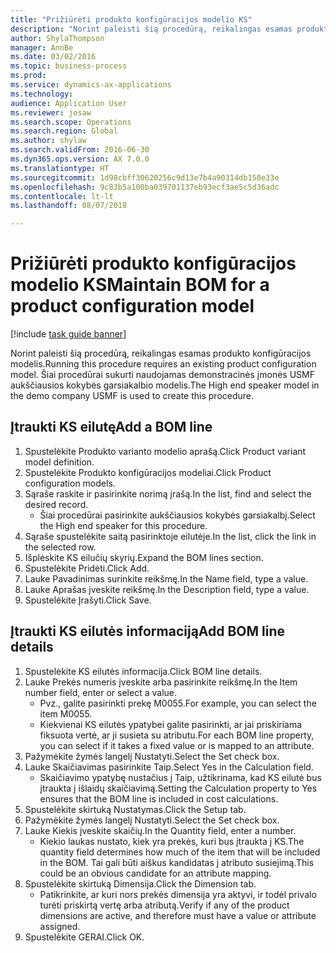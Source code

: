 ```yaml
--- 
title: "Prižiūrėti produkto konfigūracijos modelio KS"
description: "Norint paleisti šią procedūrą, reikalingas esamas produkto konfigūracijos modelis."
author: ShylaThompson
manager: AnnBe
ms.date: 03/02/2016
ms.topic: business-process
ms.prod: 
ms.service: dynamics-ax-applications
ms.technology: 
audience: Application User
ms.reviewer: josaw
ms.search.scope: Operations
ms.search.region: Global
ms.author: shylaw
ms.search.validFrom: 2016-06-30
ms.dyn365.ops.version: AX 7.0.0
ms.translationtype: HT
ms.sourcegitcommit: 1d98cbff30620256c9d13e7b4a90314db150e33e
ms.openlocfilehash: 9c83b5a100ba039701137eb93ecf3ae5c5d36adc
ms.contentlocale: lt-lt
ms.lasthandoff: 08/07/2018

---
```

# <a name="maintain-bom-for-a-product-configuration-model"></a><span data-ttu-id="13083-103">Prižiūrėti produkto konfigūracijos modelio KS</span><span class="sxs-lookup"><span data-stu-id="13083-103">Maintain BOM for a product configuration model</span></span>

[!include [task guide banner](../../includes/task-guide-banner.md)]

<span data-ttu-id="13083-104">Norint paleisti šią procedūrą, reikalingas esamas produkto konfigūracijos modelis.</span><span class="sxs-lookup"><span data-stu-id="13083-104">Running this procedure requires an existing product configuration model.</span></span> <span data-ttu-id="13083-105">Šiai procedūrai sukurti naudojamas demonstracinės įmonės USMF aukščiausios kokybės garsiakalbio modelis.</span><span class="sxs-lookup"><span data-stu-id="13083-105">The High end speaker model in the demo company USMF is used to create this procedure.</span></span>


## <a name="add-a-bom-line"></a><span data-ttu-id="13083-106">Įtraukti KS eilutę</span><span class="sxs-lookup"><span data-stu-id="13083-106">Add a BOM line</span></span>
1. <span data-ttu-id="13083-107">Spustelėkite Produkto varianto modelio aprašą.</span><span class="sxs-lookup"><span data-stu-id="13083-107">Click Product variant model definition.</span></span>
2. <span data-ttu-id="13083-108">Spustelėkite Produkto konfigūracijos modeliai.</span><span class="sxs-lookup"><span data-stu-id="13083-108">Click Product configuration models.</span></span>
3. <span data-ttu-id="13083-109">Sąraše raskite ir pasirinkite norimą įrašą.</span><span class="sxs-lookup"><span data-stu-id="13083-109">In the list, find and select the desired record.</span></span>
    * <span data-ttu-id="13083-110">Šiai procedūrai pasirinkite aukščiausios kokybės garsiakalbį.</span><span class="sxs-lookup"><span data-stu-id="13083-110">Select the High end speaker for this procedure.</span></span>  
4. <span data-ttu-id="13083-111">Sąraše spustelėkite saitą pasirinktoje eilutėje.</span><span class="sxs-lookup"><span data-stu-id="13083-111">In the list, click the link in the selected row.</span></span>
5. <span data-ttu-id="13083-112">Išplėskite KS eilučių skyrių.</span><span class="sxs-lookup"><span data-stu-id="13083-112">Expand the BOM lines section.</span></span>
6. <span data-ttu-id="13083-113">Spustelėkite Pridėti.</span><span class="sxs-lookup"><span data-stu-id="13083-113">Click Add.</span></span>
7. <span data-ttu-id="13083-114">Lauke Pavadinimas surinkite reikšmę.</span><span class="sxs-lookup"><span data-stu-id="13083-114">In the Name field, type a value.</span></span>
8. <span data-ttu-id="13083-115">Lauke Aprašas įveskite reikšmę.</span><span class="sxs-lookup"><span data-stu-id="13083-115">In the Description field, type a value.</span></span>
9. <span data-ttu-id="13083-116">Spustelėkite Įrašyti.</span><span class="sxs-lookup"><span data-stu-id="13083-116">Click Save.</span></span>

## <a name="add-bom-line-details"></a><span data-ttu-id="13083-117">Įtraukti KS eilutės informaciją</span><span class="sxs-lookup"><span data-stu-id="13083-117">Add BOM line details</span></span>
1. <span data-ttu-id="13083-118">Spustelėkite KS eilutės informacija.</span><span class="sxs-lookup"><span data-stu-id="13083-118">Click BOM line details.</span></span>
2. <span data-ttu-id="13083-119">Lauke Prekės numeris įveskite arba pasirinkite reikšmę.</span><span class="sxs-lookup"><span data-stu-id="13083-119">In the Item number field, enter or select a value.</span></span>
    * <span data-ttu-id="13083-120">Pvz., galite pasirinkti prekę M0055.</span><span class="sxs-lookup"><span data-stu-id="13083-120">For example, you can select the item M0055.</span></span>  
    * <span data-ttu-id="13083-121">Kiekvienai KS eilutės ypatybei galite pasirinkti, ar jai priskiriama fiksuota vertė, ar ji susieta su atributu.</span><span class="sxs-lookup"><span data-stu-id="13083-121">For each BOM line property, you can select if it takes a fixed value or is mapped to an attribute.</span></span>  
3. <span data-ttu-id="13083-122">Pažymėkite žymės langelį Nustatyti.</span><span class="sxs-lookup"><span data-stu-id="13083-122">Select the Set check box.</span></span>
4. <span data-ttu-id="13083-123">Lauke Skaičiavimas pasirinkite Taip.</span><span class="sxs-lookup"><span data-stu-id="13083-123">Select Yes in the Calculation field.</span></span>
    * <span data-ttu-id="13083-124">Skaičiavimo ypatybę nustačius į Taip, užtikrinama, kad KS eilutė bus įtraukta į išlaidų skaičiavimą.</span><span class="sxs-lookup"><span data-stu-id="13083-124">Setting the Calculation property to Yes ensures that the BOM line is included in cost calculations.</span></span>  
5. <span data-ttu-id="13083-125">Spustelėkite skirtuką Nustatymas.</span><span class="sxs-lookup"><span data-stu-id="13083-125">Click the Setup tab.</span></span>
6. <span data-ttu-id="13083-126">Pažymėkite žymės langelį Nustatyti.</span><span class="sxs-lookup"><span data-stu-id="13083-126">Select the Set check box.</span></span>
7. <span data-ttu-id="13083-127">Lauke Kiekis įveskite skaičių.</span><span class="sxs-lookup"><span data-stu-id="13083-127">In the Quantity field, enter a number.</span></span>
    * <span data-ttu-id="13083-128">Kiekio laukas nustato, kiek yra prekės, kuri bus įtraukta į KS.</span><span class="sxs-lookup"><span data-stu-id="13083-128">The quantity field determines how much of the item that will be included in the BOM.</span></span> <span data-ttu-id="13083-129">Tai gali būti aiškus kandidatas į atributo susiejimą.</span><span class="sxs-lookup"><span data-stu-id="13083-129">This could be an obvious candidate for an attribute mapping.</span></span>  
8. <span data-ttu-id="13083-130">Spustelėkite skirtuką Dimensija.</span><span class="sxs-lookup"><span data-stu-id="13083-130">Click the Dimension tab.</span></span>
    * <span data-ttu-id="13083-131">Patikrinkite, ar kuri nors prekės dimensija yra aktyvi, ir todėl privalo turėti priskirtą vertę arba atributą.</span><span class="sxs-lookup"><span data-stu-id="13083-131">Verify if any of the product dimensions are active,  and therefore must have a value or attribute assigned.</span></span>  
9. <span data-ttu-id="13083-132">Spustelėkite GERAI.</span><span class="sxs-lookup"><span data-stu-id="13083-132">Click OK.</span></span>


